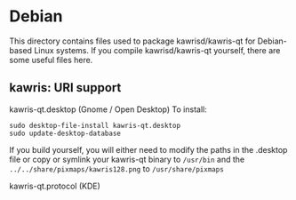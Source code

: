 
Debian
====================
This directory contains files used to package kawrisd/kawris-qt
for Debian-based Linux systems. If you compile kawrisd/kawris-qt yourself, there are some useful files here.

## kawris: URI support ##


kawris-qt.desktop  (Gnome / Open Desktop)
To install:

	sudo desktop-file-install kawris-qt.desktop
	sudo update-desktop-database

If you build yourself, you will either need to modify the paths in
the .desktop file or copy or symlink your kawris-qt binary to `/usr/bin`
and the `../../share/pixmaps/kawris128.png` to `/usr/share/pixmaps`

kawris-qt.protocol (KDE)

